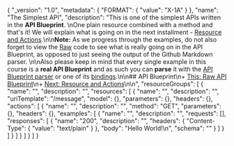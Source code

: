 {
  "_version": "1.0",
  "metadata": {
    "FORMAT": {
      "value": "X-1A"
    }
  },
  "name": "The Simplest API",
  "description": "This is one of the simplest APIs written in the **API Blueprint**. \nOne plain resource combined with a method and that's it! We will explain what is going on in the next installment - [Resource and Actions](2.%20Resource%20and%20Actions.md).\n\n**Note:** As we progress through the examples, do not also forget to view the [Raw](https://raw.github.com/apiaryio/api-blueprint/master/examples/1.%20Simplest%20API.md) code to see what is really going on in the API Blueprint, as opposed to just seeing the output of the Github Markdown parser. \n\nAlso please keep in mind that every single example in this course is a **real API Blueprint** and as such you can **parse** it with the [API Blueprint parser](https://github.com/apiaryio/snowcrash) or one of its [bindings](https://github.com/apiaryio/snowcrash#bindings).\n\n## API Blueprint\n+ [This: Raw API Blueprint](https://raw.github.com/apiaryio/api-blueprint/master/examples/1.%20Simplest%20API.md)\n+ [Next: Resource and Actions](2.%20Resource%20and%20Actions.md)\n\n",
  "resourceGroups": [
    {
      "name": "",
      "description": "",
      "resources": [
        {
          "name": "",
          "description": "",
          "uriTemplate": "/message",
          "model": {},
          "parameters": {},
          "headers": {},
          "actions": [
            {
              "name": "",
              "description": "",
              "method": "GET",
              "parameters": {},
              "headers": {},
              "examples": [
                {
                  "name": "",
                  "description": "",
                  "requests": [],
                  "responses": [
                    {
                      "name": "200",
                      "description": "",
                      "headers": {
                        "Content-Type": {
                          "value": "text/plain"
                        }
                      },
                      "body": "Hello World!\n",
                      "schema": ""
                    }
                  ]
                }
              ]
            }
          ]
        }
      ]
    }
  ]
}
